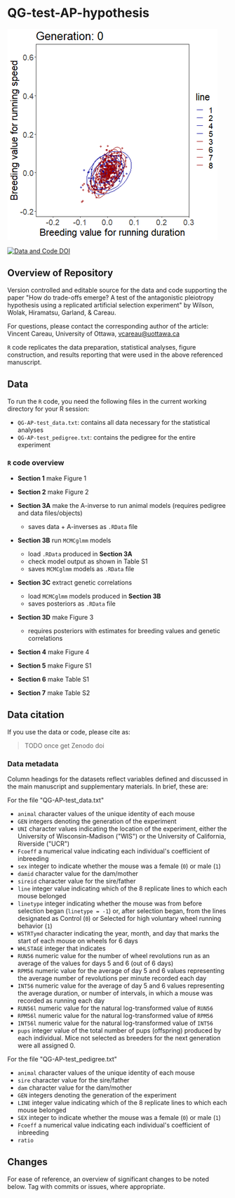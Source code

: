 # QG-test-AP-hypothesis

![trade-off evolution](./QG-AP-test_FigureS1_evolutionInMotion.gif)

[![Data and Code DOI](https://zenodo.org/badge/TODO.svg)](https://zenodo.org/badge/latestdoi/TODO)

## Overview of Repository

Version controlled and editable source for the data and code supporting the paper "How do trade-offs emerge? A test of the antagonistic pleiotropy hypothesis 
using a replicated artificial selection experiment" by Wilson, Wolak, Hiramatsu, Garland, & Careau.

For questions, please contact the corresponding author of the article:
Vincent Careau, University of Ottawa, vcareau@uottawa.ca


`R` code replicates the data preparation, statistical analyses, figure construction, and results reporting that were used in the above referenced manuscript.

## Data
To run the `R` code, you need the following files in the current working directory for your R session:
  - `QG-AP-test_data.txt`: contains all data necessary for the statistical analyses
  - `QG-AP-test_pedigree.txt`: contains the pedigree for the entire experiment

### `R` code overview
  - __Section 1__ make Figure 1
  
  - __Section 2__ make Figure 2
  
  - __Section 3A__ make the A-inverse to run animal models (requires pedigree and data files/objects)
    - saves data + A-inverses as `.RData` file
    
  - __Section 3B__ run `MCMCglmm` models
    - load `.RData` produced in __Section 3A__
    - check model output as shown in Table S1
    - saves `MCMCglmm` models as `.RData` file
    
  - __Section 3C__ extract genetic correlations
    - load `MCMCglmm` models produced in __Section 3B__
    - saves posteriors as `.RData` file
    
  - __Section 3D__ make Figure 3
    - requires posteriors with estimates for breeding values and genetic correlations
    
  - __Section 4__ make Figure 4
  
  - __Section 5__ make Figure S1
  
  - __Section 6__ make Table S1
  
  - __Section 7__ make Table S2



## Data citation
If you use the data or code, please cite as:

>TODO once get Zenodo doi

### Data metadata

Column headings for the datasets reflect variables defined and discussed in the main manuscript and supplementary materials. In brief, these are:

For the file "QG-AP-test_data.txt"
 - `animal` character values of the unique identity of each mouse
 - `GEN` integers denoting the generation of the experiment
 - `UNI` character values indicating the location of the experiment, either the University of Wisconsin-Madison ("WIS") or the University of California, Riverside ("UCR")
 - `Fcoeff` a numerical value indicating each individual's coefficient of inbreeding 
 - `sex` integer to indicate whether the mouse was a female (`0`) or male (`1`)
 - `damid` character value for the dam/mother
 - `sireid` character value for the sire/father
 - `line` integer value indicating which of the 8 replicate lines to which each mouse belonged
 - `linetype` integer indicating whether the mouse was from before selection began (`linetype = -1`) or, after selection began, from the lines designated as Control (`0`) or Selected for high voluntary wheel running behavior (`1`)
 - `WSTRTymd` character indicating the year, month, and day that marks the start of each mouse on wheels for 6 days 
 - `WHLSTAGE` integer that indicates <!-- TODO  -->
 - `RUN56` numeric value for the number of wheel revolutions run as an average of the values for days 5 and 6 (out of 6 days) 
 - `RPM56` numeric value for the average of day 5 and 6 values representing the average number of revolutions per minute recorded each day
 - `INT56` numeric value for the average of day 5 and 6 values representing the average duration, or number of intervals, in which a mouse was recorded as running each day
 - `RUN56l` numeric value for the natural log-transformed value of `RUN56` 
 - `RPM56l` numeric value for the natural log-transformed value of `RPM56`
 - `INT56l` numeric value for the natural log-transformed value of `INT56`
 - `pups` integer value of the total number of pups (offspring) produced by each individual. Mice not selected as breeders for the next generation were all assigned 0.
  

For the file "QG-AP-test_pedigree.txt"
 - `animal` character values of the unique identity of each mouse
 - `sire` character value for the sire/father
 - `dam` character value for the dam/mother
 - `GEN` integers denoting the generation of the experiment
 - `LINE` integer value indicating which of the 8 replicate lines to which each mouse belonged <!-- TODO: why value of 9  -->
 - `SEX` integer to indicate whether the mouse was a female (`0`) or male (`1`)
 - `Fcoeff` a numerical value indicating each individual's coefficient of inbreeding 
 - `ratio`<!-- TODO what is this  -->
 

## Changes
For ease of reference, an overview of significant changes to be noted below. Tag with commits or issues, where appropriate.
